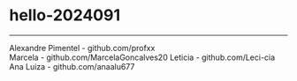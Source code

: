 # hello-2024091
------------------
Alexandre Pimentel - github.com/profxx
<br>
Marcela - github.com/MarcelaGoncalves20
Leticia - github.com/Leci-cia
<br>
Ana Luiza - github.com/anaalu677
